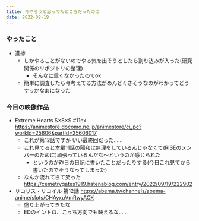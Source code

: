 ```yaml
---
title: 今やろうと思ってたところだったのに
date: 2022-09-19
---
```

### やったこと
+ 進捗
  + しかやることがないのでやる気を出そうとしたら割り込みが入った(研究関係のリポジトリの整理)
    + そんなに重くなかったのでok
  + 簡単に調査したら今考えてる方法がめんどくさそうなのがわかってどうすっかなあになった

### 今日の映像作品
+ Extreme Hearts S×S×S #11ex <https://animestore.docomo.ne.jp/animestore/ci_pc?workId=25606&partId=25606017>
  + これが第12話ですか いい最終回だった……
  + これ見てると本編11話の陽和は無理をしているんじゃなくて(RISEのメンバーのために)頑張っているんだな〜というのが感じられた
    + というのが昨日の日記に書いたことだったりする(今日これ見てから書いたのでそうなってしまった)
  + なんか流れてきて笑った <https://cemetrygates1919.hatenablog.com/entry/2022/09/19/222902>
+ リコリス・リコイル 第12話 <https://abema.tv/channels/abema-anime/slots/CHAyxuVmRwyACX>
  + 盛り上がってきたな
  + EDのイントロ、こっち方向でも映えるな……
